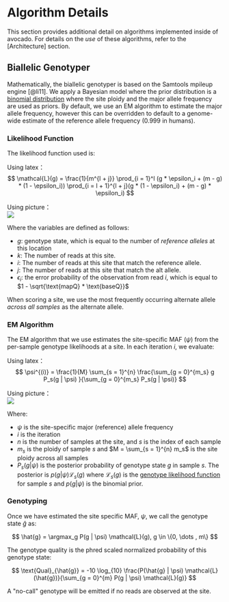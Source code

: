 # Algorithm Details

This section provides additional detail on algorithms implemented inside of avocado.
For details on the _use_ of these algorithms, refer to the [Architecture] section.

## Biallelic Genotyper

Mathematically, the biallelic genotyper is based on the Samtools mpileup engine [@li11].
We apply a Bayesian model where the prior distribution is a
[binomial distribution](en.wikipedia.org/wiki/Binomial_distribution) where the site ploidy
and the major allele frequency are used as priors. By default, we use an EM algorithm to
estimate the major allele frequency, however this can be overridden to default to a
genome-wide estimate of the reference allele frequency (0.999 in humans).

### Likelihood Function

The likelihood function used is:

Using latex：   
$$
\mathcal{L}(g) = \frac{1}{m^{l + j}} \prod_{i = 1}^l (g * \epsilon_i + (m - g) * (1 - \epsilon_i))
\prod_{i = l + 1}^{l + j}(g * (1 - \epsilon_i) + (m - g) * \epsilon_i)
$$

Using picture：   
![](http://i.imgur.com/IMASqCQ.png)

Where the variables are defined as follows:

* $g$: genotype state, which is equal to the number of _reference alleles_ at this location
* $k$: The number of reads at this site.
* $i$: The number of reads at this site that match the reference allele.
* $j$: The number of reads at this site that match the alt allele.
* $\epsilon_i$: the error probability of the observation from read $i$, which is equal to
$1 - \sqrt{\text{mapQ} * \text{baseQ}}$

When scoring a site, we use the most frequently occurring alternate allele _across all samples_
as the alternate allele.

### EM Algorithm

The EM algorithm that we use estimates the site-specific MAF ($\psi$) from the per-sample
genotype likelihoods at a site. In each iteration $i$, we evaluate:

Using latex：   
$$
\psi^{(i)} = \frac{1}{M} \sum_{s = 1}^{n} \frac{\sum_{g = 0}^{m_s} g P_s(g | \psi)
}{\sum_{g = 0}^{m_s} P_s(g | \psi)}
$$   

Using picture：   
![](http://i.imgur.com/K3JUjNp.png)

Where:

* $\psi$ is the site-specific major (reference) allele frequency
* $i$ is the iteration
* $n$ is the number of samples at the site, and $s$ is the index of each sample
* $m_s$ is the ploidy of sample $s$ and $M = \sum_{s = 1}^{n} m_s$ is the site ploidy across
all samples
* $P_s(g | \psi)$ is the posterior probability of genotype state $g$ in sample $s$. The posterior
is $p(g | \psi) \mathcal{L}_s(g)$ where $\mathcal{L}_s(g)$ is the [genotype likelihood
function](#likelihood-function) for sample $s$ and $p(g | \psi)$ is the binomial prior.

### Genotyping

Once we have estimated the site specific MAF, $\psi$, we call the genotype state $\hat{g}$ as:

$$
\hat{g} = \argmax_g P(g | \psi) \mathcal{L}(g), g \in \{0, \dots , m\}
$$

The genotype quality is the phred scaled normalized probability of this genotype state:

$$
\text{Qual}_{\hat{g}} = -10 \log_{10} \frac{P(\hat{g} | \psi) \mathcal{L}(\hat{g})}{\sum_{g = 0}^{m} P(g | \psi) \mathcal{L}(g)}
$$

A "no-call" genotype will be emitted if no reads are observed at the site.
